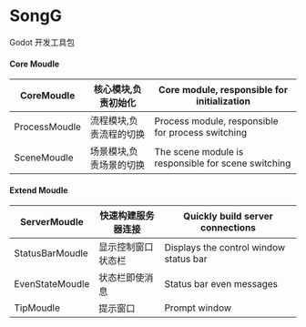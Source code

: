 # SongG

Godot 开发工具包

#### Core Moudle

| CoreMoudle    | 核心模块,负责初始化     | Core module, responsible for initialization         |
| ------------- | ----------------------- | --------------------------------------------------- |
| ProcessMoudle | 流程模块,负责流程的切换 | Process module, responsible for process switching   |
| SceneMoudle   | 场景模块,负责场景的切换 | The scene module is responsible for scene switching |

#### Extend Moudle

| ServerMoudle    | 快速构建服务器连接 | Quickly build server connections       |
| --------------- | ------------------ | -------------------------------------- |
| StatusBarMoudle | 显示控制窗口状态栏 | Displays the control window status bar |
| EvenStateMoudle | 状态栏即使消息     | Status bar even messages               |
| TipMoudle       | 提示窗口           | Prompt window                          |

